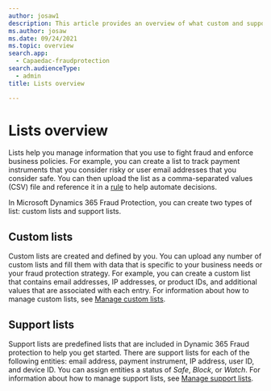 ```yaml
---
author: josaw1
description: This article provides an overview of what custom and support lists are, and how you can manage information in lists in Microsoft Dynamics 365 Fraud Protection.
ms.author: josaw
ms.date: 09/24/2021
ms.topic: overview
search.app: 
  - Capaedac-fraudprotection
search.audienceType:
  - admin
title: Lists overview

---
```


# Lists overview

Lists help you manage information that you use to fight fraud and enforce business policies. For example, you can create a list to track payment instruments that you consider risky or user email addresses that you consider safe. You can then upload the list as a comma-separated values (CSV) file and reference it in a [rule](rules.md) to help automate decisions.

In Microsoft Dynamics 365 Fraud Protection, you can create two types of list: custom lists and support lists.

## Custom lists

Custom lists are created and defined by you. You can upload any number of custom lists and fill them with data that is specific to your business needs or your fraud protection strategy. For example, you can create a custom list that contains email addresses, IP addresses, or product IDs, and additional values that are associated with each entry. For information about how to manage custom lists, see [Manage custom lists](lists.md).

## Support lists

Support lists are predefined lists that are included in Dynamic 365 Fraud protection to help you get started. There are support lists for each of the following entities: email address, payment instrument, IP address, user ID, and device ID. You can assign entities a status of *Safe*, *Block*, or *Watch*. For information about how to manage support lists, see [Manage support lists](manage-support-lists.md).
